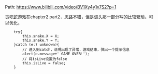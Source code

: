Path: https://www.bilibili.com/video/BV1Xy4y1v7S2?p=1

贪吃蛇游戏在chapter2 part2，思路不错，但是调头那一部分写的比较繁琐，可以优化。

        try{
            this.snake.X = X;
            this.snake.Y = Y;
        }catch (e:? unknown){
            // 进入到catch，说明出现了异常，游戏结束，弹出一个提示信息
            alert(e.message+' GAME OVER!');
            // 将isLive设置为false
            this.isLive = false;
        }